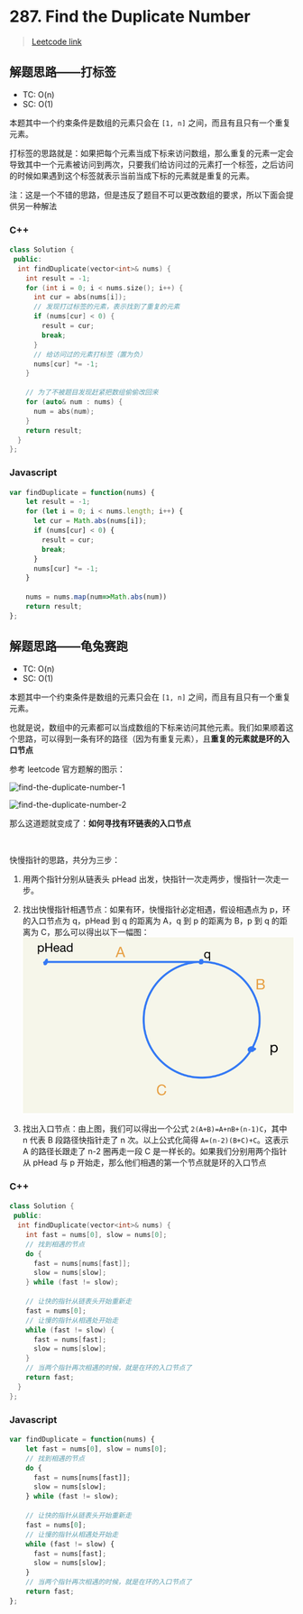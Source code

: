 # 287. Find the Duplicate Number

> [Leetcode link](https://leetcode.com/problems/find-the-duplicate-number/)



## 解题思路——打标签

- TC: O(n)
- SC: O(1)

本题其中一个约束条件是数组的元素只会在 `[1, n]` 之间，而且有且只有一个重复元素。

打标签的思路就是：如果把每个元素当成下标来访问数组，那么重复的元素一定会导致其中一个元素被访问到两次，只要我们给访问过的元素打一个标签，之后访问的时候如果遇到这个标签就表示当前当成下标的元素就是重复的元素。

注：这是一个不错的思路，但是违反了题目不可以更改数组的要求，所以下面会提供另一种解法

### C++

```cpp
class Solution {
 public:
  int findDuplicate(vector<int>& nums) {
    int result = -1;
    for (int i = 0; i < nums.size(); i++) {
      int cur = abs(nums[i]);
      // 发现打过标签的元素，表示找到了重复的元素
      if (nums[cur] < 0) {
        result = cur;
        break;
      }
      // 给访问过的元素打标签（置为负）
      nums[cur] *= -1;
    }

    // 为了不被题目发现赶紧把数组偷偷改回来
    for (auto& num : nums) {
      num = abs(num);
    }
    return result;
  }
};
```



### Javascript

```js
var findDuplicate = function(nums) {
    let result = -1;
    for (let i = 0; i < nums.length; i++) {
      let cur = Math.abs(nums[i]);
      if (nums[cur] < 0) {
        result = cur;
        break;
      }
      nums[cur] *= -1;
    }

    nums = nums.map(num=>Math.abs(num))
    return result;
};
```



## 解题思路——龟兔赛跑

- TC: O(n)
- SC: O(1)

本题其中一个约束条件是数组的元素只会在 `[1, n]` 之间，而且有且只有一个重复元素。

也就是说，数组中的元素都可以当成数组的下标来访问其他元素。我们如果顺着这个思路，可以得到一条有环的路径（因为有重复元素），且**重复的元素就是环的入口节点**

参考 leetcode 官方题解的图示：

![find-the-duplicate-number-1](https://leetcode.com/problems/find-the-duplicate-number/Figures/287/simple_cycle.png)

![find-the-duplicate-number-2](https://leetcode.com/problems/find-the-duplicate-number/Figures/287/complex_cycle.png)

那么这道题就变成了：**如何寻找有环链表的入口节点**

<br />

快慢指针的思路，共分为三步：

1. 用两个指针分别从链表头 pHead 出发，快指针一次走两步，慢指针一次走一步。

2. 找出快慢指针相遇节点：如果有环，快慢指针必定相遇，假设相遇点为 p，环的入口节点为 q，pHead 到 q 的距离为 A，q 到 p 的距离为 B，p 到 q 的距离为 C，那么可以得出以下一幅图：![linked list cycle](https://raw.githubusercontent.com/Joyee691/JZoffer-JavaScript/master/%E5%89%91%E6%8C%87offer/img-ref-7.png)

3. 找出入口节点：由上图，我们可以得出一个公式 `2(A+B)=A+nB+(n-1)C`，其中 n 代表 B 段路径快指针走了 n 次。以上公式化简得 `A=(n-2)(B+C)+C`。这表示 A 的路径长跟走了 n-2 圈再走一段 C 是一样长的。如果我们分别用两个指针从 pHead 与 p 开始走，那么他们相遇的第一个节点就是环的入口节点

### C++

```cpp
class Solution {
 public:
  int findDuplicate(vector<int>& nums) {
    int fast = nums[0], slow = nums[0];
    // 找到相遇的节点
    do {
      fast = nums[nums[fast]];
      slow = nums[slow];
    } while (fast != slow);

    // 让快的指针从链表头开始重新走
    fast = nums[0];
    // 让慢的指针从相遇处开始走
    while (fast != slow) {
      fast = nums[fast];
      slow = nums[slow];
    }
    // 当两个指针再次相遇的时候，就是在环的入口节点了
    return fast;
  }
};
```



### Javascript

```js
var findDuplicate = function(nums) {
    let fast = nums[0], slow = nums[0];
  	// 找到相遇的节点
    do {
      fast = nums[nums[fast]];
      slow = nums[slow];
    } while (fast != slow);

  	// 让快的指针从链表头开始重新走
    fast = nums[0];
  	// 让慢的指针从相遇处开始走
    while (fast != slow) {
      fast = nums[fast];
      slow = nums[slow];
    }
  	// 当两个指针再次相遇的时候，就是在环的入口节点了
    return fast;
};
```

